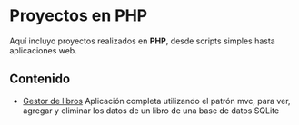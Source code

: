 # Proyectos en PHP

Aquí incluyo proyectos realizados en **PHP**, desde scripts simples hasta aplicaciones web.  

## Contenido

- [Gestor de libros](./gestor-libros/readme.md)
Aplicación completa utilizando el patrón mvc, para ver, agregar y eliminar los datos de un libro de una base de datos SQLite
